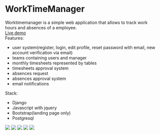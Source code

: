 # WorkTimeManager
Worktimemanager is a simple web application that allows to track work hours and absences of a employee.<br>
<a href="https://worktimemanager.herokuapp.com/">Live demo</a><br>
Features:
<ul>
  <li>user system(register, login, edit profile, reset password with email, new account verification via email) </li>
  <li>teams containing users and manager</li>
  <li>monthly timesheets represented by tables</li>
  <li>timesheets approval system</li>
  <li>absences request</li>
  <li>absences approval system</li>
  <li>email notifications</li>
</ul>
Stack:
<ul>
  <li>Django</li>
  <li>Javascript with jquery</li>
  <li>Bootstrap(landing page only)</li>
  <li>Postgresql</li>
</ul>
<img src="https://user-images.githubusercontent.com/95509927/161322304-50aa2e66-1d86-4068-b164-8eaac794d6ac.png"/>
<img src="https://user-images.githubusercontent.com/95509927/161322305-de8fe873-e2f3-477d-a169-37f668041e0e.png"/>
<img src="https://user-images.githubusercontent.com/95509927/161322303-1553a7a0-3e38-4cb2-a5d2-dc7264f25263.png"/>
<img src="https://user-images.githubusercontent.com/95509927/161322297-df0736cc-e200-4281-87cf-e904abeea26a.png"/>
<img src="https://user-images.githubusercontent.com/95509927/161322306-d3209419-a762-4062-bc76-aef4e396f72c.png"/>
